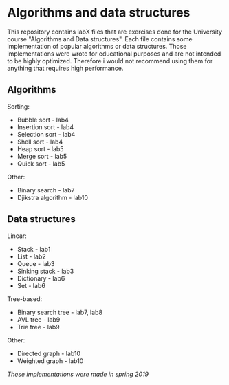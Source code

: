 # Algorithms and data structures
This repository contains labX files that are exercises done for the University course "Algorithms and Data structures". Each file contains some implementation of popular algorithms or data structures. Those implementations were wrote for educational purposes and are not intended to be highly optimized. Therefore i would not recommend using them for anything that requires high performance.

## Algorithms
Sorting: 
<ul>
  <li>Bubble sort - lab4</li>
  <li>Insertion sort - lab4</li>
  <li>Selection sort - lab4</li>
  <li>Shell sort - lab4</li>
  <li>Heap sort - lab5</li>
  <li>Merge sort - lab5</li>
  <li>Quick sort - lab5</li>
</ul>  
Other:  
<ul>
  <li>Binary search - lab7</li>
  <li>Djikstra algorithm - lab10</li>
</ul>  

## Data structures
Linear:
<ul>
  <li>Stack - lab1</li>
  <li>List - lab2</li>
  <li>Queue - lab3</li>
  <li>Sinking stack - lab3</li>
  <li>Dictionary - lab6</li>
  <li>Set - lab6</li>
</ul> 
Tree-based:
<ul>
  <li>Binary search tree - lab7, lab8</li>
  <li>AVL tree - lab9</li>
  <li>Trie tree - lab9</li>
</ul> 
Other:
<ul>
  <li>Directed graph - lab10</li>
  <li>Weighted graph - lab10</li>
</ul>  

*These implementations were made in spring 2019*
